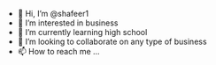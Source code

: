 - 👋 Hi, I’m @shafeer1
- 👀 I’m interested in business
- 🌱 I’m currently learning high school 
- 💞️ I’m looking to collaborate on any type of business
- 📫 How to reach me ...

<!---
shafeer1/shafeer1 is a ✨ special ✨ repository because its `README.md` (this file) appears on your GitHub profile.
You can click the Preview link to take a look at your changes.
--->
